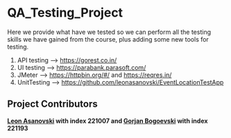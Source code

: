 # QA_Testing_Project
Here we provide what have we tested so we can perform all the testing skills we have gained from the course, plus adding some new tools for testing.
1. API testing --> https://gorest.co.in/
2. UI testing --> https://parabank.parasoft.com/  
3. JMeter --> https://httpbin.org/#/ and https://reqres.in/
4. UnitTesting --> https://github.com/leonasanovski/EventLocationTestApp

## Project Contributors

**[Leon Asanovski](https://github.com/leonasanovski) with index 221007 and [Gorjan Bogoevski](https://github.com/Gorjan-Bogoevski) with index 221193**
